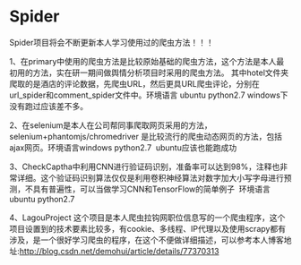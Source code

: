 # Spider
Spider项目将会不断更新本人学习使用过的爬虫方法！！！


1、在primary中使用的爬虫方法是比较原始基础的爬虫方法，这个方法是本人最初用的方法，实在研一期间做舆情分析项目时采用的爬虫方法。
   其中hotel文件夹爬取的是酒店的评论数据，先爬虫URL，然后更具URL爬虫评论，分别在url_spider和comment_spider文件中。环境语言 ubuntu python2.7  windows下没有跑过应该差不多。
   
   
2、在selenium是本人在公司帮同事爬取网页采用的方法，selenium+phantomjs/chromedriver 是比较流行的爬虫动态网页的方法，包括ajax网页。环境语言windows python2.7  ubuntu应该也能跑成功



3、CheckCaptha中利用CNN进行验证码识别，准备率可以达到98%，注释也非常详细。这个验证码识别算法仅仅是利用卷积神经算法对数字加大小写字母进行预测，不具有普遍性，可以当做学习CNN和TensorFlow的简单例子  环境语言 ubuntu python2.7  


4、LagouProject 这个项目是本人爬虫拉钩网职位信息写的一个爬虫程序，这个项目设置到的技术要素比较多，有cookie、多线程、IP代理以及使用scrapy都有涉及，是一个很好学习爬虫的程序，在这个不便做详细描述，可以参考本人博客地址:http://blog.csdn.net/demohui/article/details/77370313
